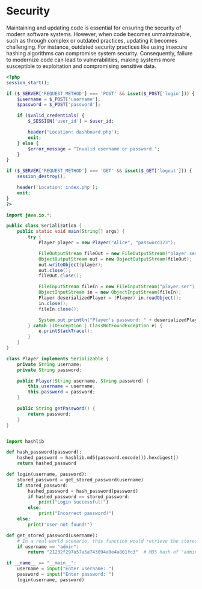 # Security

Maintaining and updating code is essential for ensuring the security of modern software systems. However, when code becomes unmaintainable, such as through complex or outdated practices, updating it becomes challenging. For instance, outdated security practices like using insecure hashing algorithms can compromise system security. Consequently, failure to modernize code can lead to vulnerabilities, making systems more susceptible to exploitation and compromising sensitive data.

```PHP
<?php
session_start();

if ($_SERVER['REQUEST_METHOD'] === 'POST' && isset($_POST['login'])) {
    $username = $_POST['username'];
    $password = $_POST['password'];

    if ($valid_credentials) {
        $_SESSION['user_id'] = $user_id;

        header('Location: dashboard.php');
        exit;
    } else {
        $error_message = "Invalid username or password.";
    }
}

if ($_SERVER['REQUEST_METHOD'] === 'GET' && isset($_GET['logout'])) {
    session_destroy();

    header('Location: index.php');
    exit;
}
?>

```

```Java
import java.io.*;

public class Serialization {
    public static void main(String[] args) {
        try {
            Player player = new Player("Alice", "password123");

            FileOutputStream fileOut = new FileOutputStream("player.ser");
            ObjectOutputStream out = new ObjectOutputStream(fileOut);
            out.writeObject(player);
            out.close();
            fileOut.close();

            FileInputStream fileIn = new FileInputStream("player.ser");
            ObjectInputStream in = new ObjectInputStream(fileIn);
            Player deserializedPlayer = (Player) in.readObject();
            in.close();
            fileIn.close();

            System.out.println("Player's password: " + deserializedPlayer.getPassword());
        } catch (IOException | ClassNotFoundException e) {
            e.printStackTrace();
        }
    }
}

class Player implements Serializable {
    private String username;
    private String password;

    public Player(String username, String password) {
        this.username = username;
        this.password = password;
    }

    public String getPassword() {
        return password;
    }
}
```

```Python

import hashlib

def hash_password(password):
    hashed_password = hashlib.md5(password.encode()).hexdigest()
    return hashed_password

def login(username, password):
    stored_password = get_stored_password(username)
    if stored_password:
        hashed_password = hash_password(password)
        if hashed_password == stored_password:
            print("Login successful!")
        else:
            print("Incorrect password!")
    else:
        print("User not found!")

def get_stored_password(username):
    # In a real-world scenario, this function would retrieve the stored password from a database
    if username == "admin":
        return "21232f297a57a5a743894a0e4a801fc3"  # MD5 hash of "admin" (insecure)

if __name__ == "__main__":
    username = input("Enter username: ")
    password = input("Enter password: ")
    login(username, password)

```
